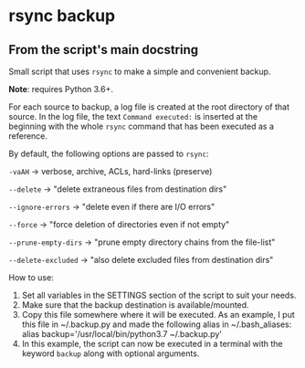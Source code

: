 # rsync backup

## From the script's main docstring

Small script that uses `rsync` to make a simple and convenient backup.

**Note**: requires Python 3.6+.

For each source to backup, a log file is created at the root directory of that
source. In the log file, the text `Command executed:` is inserted at the
beginning with the whole `rsync` command that has been executed as a reference.

By default, the following options are passed to `rsync`:

`-vaAH` → verbose, archive, ACLs, hard-links (preserve)

`--delete` → "delete extraneous files from destination dirs"

`--ignore-errors` → "delete even if there are I/O errors"

`--force` → "force deletion of directories even if not empty"

`--prune-empty-dirs` → "prune empty directory chains from the file-list"

`--delete-excluded` → "also delete excluded files from destination dirs"

How to use:

1. Set all variables in the SETTINGS section of the script to suit your needs.
2. Make sure that the backup destination is available/mounted.
3. Copy this file somewhere where it will be executed. As an example, I
   put this file in ~/.backup.py and made the following alias in
   ~/.bash_aliases:
   alias backup='/usr/local/bin/python3.7 ~/.backup.py'
4. In this example, the script can now be executed in a terminal with the
   keyword `backup` along with optional arguments.
